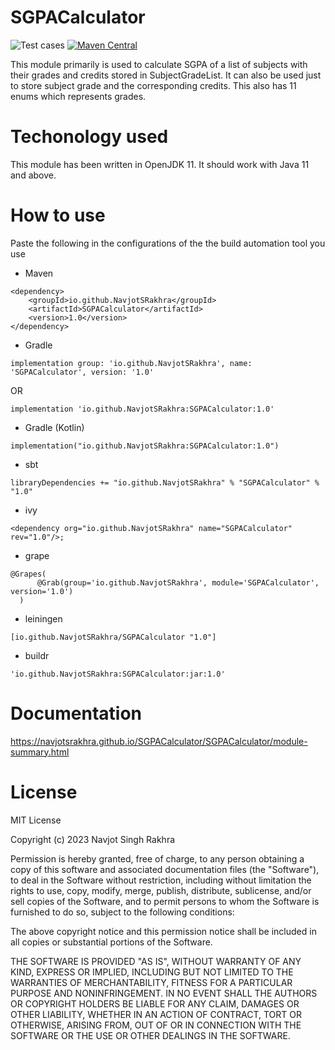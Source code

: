 # SGPACalculator
![Test cases](https://github.com/NavjotSRakhra/SGPACalculator/actions/workflows/maven.yml/badge.svg) [![Maven Central](https://maven-badges.herokuapp.com/maven-central/io.github.NavjotSRakhra/SGPACalculator/badge.svg)](https://maven-badges.herokuapp.com/maven-central/io.github.NavjotSRakhra/SGPACalculator)

This module primarily is used to calculate SGPA of a list of subjects with their grades and credits stored in SubjectGradeList. It can also be used just to store subject grade and the corresponding credits. This also has 11 enums which represents grades.

# Techonology used

This module has been written in OpenJDK 11. It should work with Java 11 and above.

# How to use

Paste the following in the configurations of the the build automation tool you use
- Maven

```
<dependency>
    <groupId>io.github.NavjotSRakhra</groupId>
    <artifactId>SGPACalculator</artifactId>
    <version>1.0</version>
</dependency>
```
- Gradle

```
implementation group: 'io.github.NavjotSRakhra', name: 'SGPACalculator', version: '1.0'
```
OR
```
implementation 'io.github.NavjotSRakhra:SGPACalculator:1.0'
```
- Gradle (Kotlin)
```
implementation("io.github.NavjotSRakhra:SGPACalculator:1.0")
```
- sbt
```
libraryDependencies += "io.github.NavjotSRakhra" % "SGPACalculator" % "1.0"
```
- ivy
```
<dependency org="io.github.NavjotSRakhra" name="SGPACalculator" rev="1.0"/>;
```
- grape
```
@Grapes(
      @Grab(group='io.github.NavjotSRakhra', module='SGPACalculator', version='1.0')
  )
```
- leiningen
```
[io.github.NavjotSRakhra/SGPACalculator "1.0"]
```
- buildr
```
'io.github.NavjotSRakhra:SGPACalculator:jar:1.0'
```

# Documentation

https://navjotsrakhra.github.io/SGPACalculator/SGPACalculator/module-summary.html

# License

MIT License

Copyright (c) 2023 Navjot Singh Rakhra

Permission is hereby granted, free of charge, to any person obtaining a copy
of this software and associated documentation files (the "Software"), to deal
in the Software without restriction, including without limitation the rights
to use, copy, modify, merge, publish, distribute, sublicense, and/or sell
copies of the Software, and to permit persons to whom the Software is
furnished to do so, subject to the following conditions:

The above copyright notice and this permission notice shall be included in all
copies or substantial portions of the Software.

THE SOFTWARE IS PROVIDED "AS IS", WITHOUT WARRANTY OF ANY KIND, EXPRESS OR
IMPLIED, INCLUDING BUT NOT LIMITED TO THE WARRANTIES OF MERCHANTABILITY,
FITNESS FOR A PARTICULAR PURPOSE AND NONINFRINGEMENT. IN NO EVENT SHALL THE
AUTHORS OR COPYRIGHT HOLDERS BE LIABLE FOR ANY CLAIM, DAMAGES OR OTHER
LIABILITY, WHETHER IN AN ACTION OF CONTRACT, TORT OR OTHERWISE, ARISING FROM,
OUT OF OR IN CONNECTION WITH THE SOFTWARE OR THE USE OR OTHER DEALINGS IN THE
SOFTWARE.
